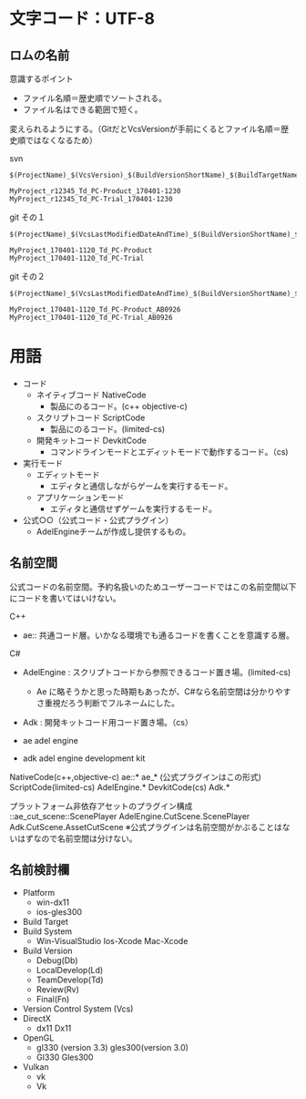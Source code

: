 # 文字コード：UTF-8

## ロムの名前

意識するポイント
- ファイル名順＝歴史順でソートされる。
- ファイル名はできる範囲で短く。

変えられるようにする。（GitだとVcsVersionが手前にくるとファイル名順＝歴史順ではなくなるため）

svn
```
$(ProjectName)_$(VcsVersion)_$(BuildVersionShortName)_$(BuildTargetName)_$(BuildDateAndTime)

MyProject_r12345_Td_PC-Product_170401-1230
MyProject_r12345_Td_PC-Trial_170401-1230
```

git その１
```
$(ProjectName)_$(VcsLastModifiedDateAndTime)_$(BuildVersionShortName)_$(BuildTargetName)

MyProject_170401-1120_Td_PC-Product
MyProject_170401-1120_Td_PC-Trial
```

git その２
```
$(ProjectName)_$(VcsLastModifiedDateAndTime)_$(BuildVersionShortName)_$(BuildTargetName_$(VcsVersion)

MyProject_170401-1120_Td_PC-Product_AB0926
MyProject_170401-1120_Td_PC-Trial_AB0926
```

# 用語

- コード
    - ネイティブコード NativeCode
        - 製品にのるコード。(c++ objective-c)
    - スクリプトコード ScriptCode
        - 製品にのるコード。(limited-cs)
    - 開発キットコード DevkitCode
        - コマンドラインモードとエディットモードで動作するコード。（cs)
- 実行モード
    - エディットモード
        - エディタと通信しながらゲームを実行するモード。
    - アプリケーションモード
        - エディタと通信せずゲームを実行するモード。
- 公式○○（公式コード・公式プラグイン）
    - AdelEngineチームが作成し提供するもの。

## 名前空間

公式コードの名前空間。予約名扱いのためユーザーコードではこの名前空間以下にコードを書いてはいけない。

C++

- ae:: 共通コード層。いかなる環境でも通るコードを書くことを意識する層。


C#

- AdelEngine : スクリプトコードから参照できるコード置き場。(limited-cs)
    - Ae に略そうかと思った時期もあったが、C#なら名前空間は分かりやすさ重視だろう判断でフルネームにした。
- Adk : 開発キットコード用コード置き場。（cs）

- ae   adel engine
- adk  adel engine development kit

NativeCode(c++,objective-c) ae::* ae_* (公式プラグインはこの形式) 
ScriptCode(limited-cs) AdelEngine.*
DevkitCode(cs) Adk.*

プラットフォーム非依存アセットのプラグイン構成
::ae_cut_scene::ScenePlayer
AdelEngine.CutScene.ScenePlayer
Adk.CutScene.AssetCutScene
※公式プラグインは名前空間がかぶることはないはずなので名前空間は分けない。

## 名前検討欄

- Platform
    - win-dx11
    - ios-gles300
- Build Target
- Build System
    - Win-VisualStudio Ios-Xcode Mac-Xcode
- Build Version
    - Debug(Db)
    - LocalDevelop(Ld) 
    - TeamDevelop(Td)
    - Review(Rv)
    - Final(Fn)
- Version Control System (Vcs)
- DirectX
    - dx11 Dx11
- OpenGL
    - gl330 (version 3.3) gles300(version 3.0)
    - Gl330 Gles300
- Vulkan
    - vk
    - Vk
